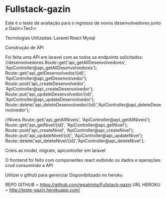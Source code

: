 # Fullstack-gazin
Este é o teste de avaliação para o ingresso de novos desenvolvedores junto a Gazin&lt;Tech>

Tecnologias Utilizadas:
Laravel
React
Mysql

Construção de API

Foi feita uma API em laravel com as todos os endpoints solicitados:
//desenvolvedores
Route::get('api_getAllDesenvolvedores', 'ApiController@api_getAllDesenvolvedores');
Route::get('api_getDesenvolvedor/{id}', 'ApiController@api_getDesenvolvedor');
Route::post('api_createDesenvolvedor', 'ApiController@api_createDesenvolvedor');
Route::put('api_updateDesenvolvedor/{id}', 'ApiController@api_updateDesenvolvedor');
Route::delete('api_deleteDesenvolvedor/{id}','ApiController@api_deleteDesenvolvedor');

//Niveis
Route::get('api_getAllNiveis', 'ApiController@api_getAllNiveis');
Route::get('api_getNivel/{id}', 'ApiController@api_getNivel');
Route::post('api_createNivel', 'ApiController@api_createNivel');
Route::put('api_updateNivel/{id}', 'ApiController@api_updateNivel');
Route::delete('api_deleteNivel/{id}','ApiController@api_deleteNivel');

Crieis as model, migrate, apicontroller em laravel

O frontend foi feito com componentes react exibindo os dados e operações crud consumindo a API

Utilizei o github para gerenciar
Disponibilizado no heroku

REPO GITHUB = https://github.com/wpatriota/Fullstack-gazin
URL HEROKU = http://teste-gazin.herokuapp.com/
